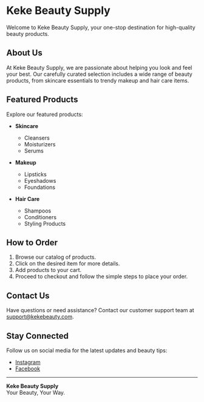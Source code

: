 # Keke Beauty Supply

Welcome to Keke Beauty Supply, your one-stop destination for high-quality beauty products.

## About Us

At Keke Beauty Supply, we are passionate about helping you look and feel your best. Our carefully curated selection includes a wide range of beauty products, from skincare essentials to trendy makeup and hair care items.

## Featured Products

Explore our featured products:

- **Skincare**
  - Cleansers
  - Moisturizers
  - Serums

- **Makeup**
  - Lipsticks
  - Eyeshadows
  - Foundations

- **Hair Care**
  - Shampoos
  - Conditioners
  - Styling Products

## How to Order

1. Browse our catalog of products.
2. Click on the desired item for more details.
3. Add products to your cart.
4. Proceed to checkout and follow the simple steps to place your order.

## Contact Us

Have questions or need assistance? Contact our customer support team at [support@kekebeauty.com](mailto:support@kekebeauty.com).

## Stay Connected

Follow us on social media for the latest updates and beauty tips:

- [Instagram](https://www.instagram.com/kekebeauty)
- [Facebook](https://www.facebook.com/KekeBeauty)

---

**Keke Beauty Supply**  
Your Beauty, Your Way.
